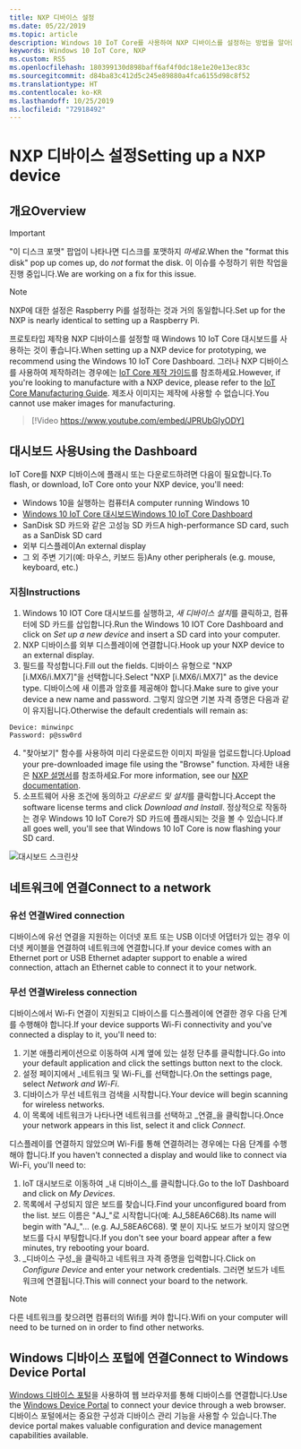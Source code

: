 ```yaml
---
title: NXP 디바이스 설정
ms.date: 05/22/2019
ms.topic: article
description: Windows 10 IoT Core를 사용하여 NXP 디바이스를 설정하는 방법을 알아봅니다.
keywords: Windows 10 IoT Core, NXP
ms.custom: RS5
ms.openlocfilehash: 180399130d898baff6af4f0dc18e1e20e13ec83c
ms.sourcegitcommit: d84ba83c412d5c245e89880a4fca6155d98c8f52
ms.translationtype: HT
ms.contentlocale: ko-KR
ms.lasthandoff: 10/25/2019
ms.locfileid: "72918492"
---
```

# <a name="setting-up-a-nxp-device"></a><span data-ttu-id="c7b58-104">NXP 디바이스 설정</span><span class="sxs-lookup"><span data-stu-id="c7b58-104">Setting up a NXP device</span></span>

## <a name="overview"></a><span data-ttu-id="c7b58-105">개요</span><span class="sxs-lookup"><span data-stu-id="c7b58-105">Overview</span></span>

> [!IMPORTANT]
> <span data-ttu-id="c7b58-106">"이 디스크 포맷" 팝업이 나타나면 디스크를 포맷하지 _마세요_.</span><span class="sxs-lookup"><span data-stu-id="c7b58-106">When the "format this disk" pop up comes up, do _not_ format the disk.</span></span> <span data-ttu-id="c7b58-107">이 이슈를 수정하기 위한 작업을 진행 중입니다.</span><span class="sxs-lookup"><span data-stu-id="c7b58-107">We are working on a fix for this issue.</span></span>

> [!NOTE]
> <span data-ttu-id="c7b58-108">NXP에 대한 설정은 Raspberry Pi를 설정하는 것과 거의 동일합니다.</span><span class="sxs-lookup"><span data-stu-id="c7b58-108">Set up for the NXP is nearly identical to setting up a Raspberry Pi.</span></span>

<span data-ttu-id="c7b58-109">프로토타입 제작용 NXP 디바이스를 설정할 때 Windows 10 IoT Core 대시보드를 사용하는 것이 좋습니다.</span><span class="sxs-lookup"><span data-stu-id="c7b58-109">When setting up a NXP device for prototyping, we recommend using the Windows 10 IoT Core Dashboard.</span></span> <span data-ttu-id="c7b58-110">그러나 NXP 디바이스를 사용하여 제작하려는 경우에는 [IoT Core 제작 가이드](https://docs.microsoft.com/en-us/windows-hardware/manufacture/iot/iot-core-manufacturing-guide)를 참조하세요.</span><span class="sxs-lookup"><span data-stu-id="c7b58-110">However, if you're looking to manufacture with a NXP device, please refer to the [IoT Core Manufacturing Guide](https://docs.microsoft.com/en-us/windows-hardware/manufacture/iot/iot-core-manufacturing-guide).</span></span> <span data-ttu-id="c7b58-111">제조사 이미지는 제작에 사용할 수 없습니다.</span><span class="sxs-lookup"><span data-stu-id="c7b58-111">You cannot use maker images for manufacturing.</span></span>
<br>
> [!Video https://www.youtube.com/embed/JPRUbGIyODY]

## <a name="using-the-dashboard"></a><span data-ttu-id="c7b58-112">대시보드 사용</span><span class="sxs-lookup"><span data-stu-id="c7b58-112">Using the Dashboard</span></span>

<span data-ttu-id="c7b58-113">IoT Core를 NXP 디바이스에 플래시 또는 다운로드하려면 다음이 필요합니다.</span><span class="sxs-lookup"><span data-stu-id="c7b58-113">To flash, or download, IoT Core onto your NXP device, you'll need:</span></span>
* <span data-ttu-id="c7b58-114">Windows 10을 실행하는 컴퓨터</span><span class="sxs-lookup"><span data-stu-id="c7b58-114">A computer running Windows 10</span></span> 
* [<span data-ttu-id="c7b58-115">Windows 10 IoT Core 대시보드</span><span class="sxs-lookup"><span data-stu-id="c7b58-115">Windows 10 IoT Core Dashboard</span></span>](https://docs.microsoft.com/windows/iot-core/downloads)
* <span data-ttu-id="c7b58-116">SanDisk SD 카드와 같은 고성능 SD 카드</span><span class="sxs-lookup"><span data-stu-id="c7b58-116">A high-performance SD card, such as a SanDisk SD card</span></span>
* <span data-ttu-id="c7b58-117">외부 디스플레이</span><span class="sxs-lookup"><span data-stu-id="c7b58-117">An external display</span></span>
* <span data-ttu-id="c7b58-118">그 외 주변 기기(예: 마우스, 키보드 등)</span><span class="sxs-lookup"><span data-stu-id="c7b58-118">Any other peripherals (e.g. mouse, keyboard, etc.)</span></span>

### <a name="instructions"></a><span data-ttu-id="c7b58-119">지침</span><span class="sxs-lookup"><span data-stu-id="c7b58-119">Instructions</span></span>

1. <span data-ttu-id="c7b58-120">Windows 10 IOT Core 대시보드를 실행하고, *새 디바이스 설치*를 클릭하고, 컴퓨터에 SD 카드를 삽입합니다.</span><span class="sxs-lookup"><span data-stu-id="c7b58-120">Run the Windows 10 IOT Core Dashboard and click on *Set up a new device* and insert a SD card into your computer.</span></span>
2. <span data-ttu-id="c7b58-121">NXP 디바이스를 외부 디스플레이에 연결합니다.</span><span class="sxs-lookup"><span data-stu-id="c7b58-121">Hook up your NXP device to an external display.</span></span>
3. <span data-ttu-id="c7b58-122">필드를 작성합니다.</span><span class="sxs-lookup"><span data-stu-id="c7b58-122">Fill out the fields.</span></span> <span data-ttu-id="c7b58-123">디바이스 유형으로 "NXP [i.MX6/i.MX7]"을 선택합니다.</span><span class="sxs-lookup"><span data-stu-id="c7b58-123">Select "NXP [i.MX6/i.MX7]" as the device type.</span></span> <span data-ttu-id="c7b58-124">디바이스에 새 이름과 암호를 제공해야 합니다.</span><span class="sxs-lookup"><span data-stu-id="c7b58-124">Make sure to give your device a new name and password.</span></span> <span data-ttu-id="c7b58-125">그렇지 않으면 기본 자격 증명은 다음과 같이 유지됩니다.</span><span class="sxs-lookup"><span data-stu-id="c7b58-125">Otherwise the default credentials will remain as:</span></span>

```
Device: minwinpc
Password: p@ssw0rd
```

4. <span data-ttu-id="c7b58-126">"찾아보기" 함수를 사용하여 미리 다운로드한 이미지 파일을 업로드합니다.</span><span class="sxs-lookup"><span data-stu-id="c7b58-126">Upload your pre-downloaded image file using the "Browse" function.</span></span> <span data-ttu-id="c7b58-127">자세한 내용은 [NXP 설명서](https://docs.microsoft.com/en-us/windows/iot-core/learn-about-hardware/iotnxp)를 참조하세요.</span><span class="sxs-lookup"><span data-stu-id="c7b58-127">For more information, see our [NXP documentation](https://docs.microsoft.com/en-us/windows/iot-core/learn-about-hardware/iotnxp).</span></span>
5. <span data-ttu-id="c7b58-128">소프트웨어 사용 조건에 동의하고 *다운로드 및 설치*를 클릭합니다.</span><span class="sxs-lookup"><span data-stu-id="c7b58-128">Accept the software license terms and click *Download and Install*.</span></span> <span data-ttu-id="c7b58-129">정상적으로 작동하는 경우 Windows 10 IoT Core가 SD 카드에 플래시되는 것을 볼 수 있습니다.</span><span class="sxs-lookup"><span data-stu-id="c7b58-129">If all goes well, you'll see that Windows 10 IoT Core is now flashing your SD card.</span></span>

![대시보드 스크린샷](../media/DeviceSetup/Dashboard-Screenshot.jpg)


## <a name="connect-to-a-network"></a><span data-ttu-id="c7b58-131">네트워크에 연결</span><span class="sxs-lookup"><span data-stu-id="c7b58-131">Connect to a network</span></span>
### <a name="wired-connection"></a><span data-ttu-id="c7b58-132">유선 연결</span><span class="sxs-lookup"><span data-stu-id="c7b58-132">Wired connection</span></span>
<span data-ttu-id="c7b58-133">디바이스에 유선 연결을 지원하는 이더넷 포트 또는 USB 이더넷 어댑터가 있는 경우 이더넷 케이블을 연결하여 네트워크에 연결합니다.</span><span class="sxs-lookup"><span data-stu-id="c7b58-133">If your device comes with an Ethernet port or USB Ethernet adapter support to enable a wired connection, attach an Ethernet cable to connect it to your network.</span></span>

### <a name="wireless-connection"></a><span data-ttu-id="c7b58-134">무선 연결</span><span class="sxs-lookup"><span data-stu-id="c7b58-134">Wireless connection</span></span>
<span data-ttu-id="c7b58-135">디바이스에서 Wi-Fi 연결이 지원되고 디바이스를 디스플레이에 연결한 경우 다음 단계를 수행해야 합니다.</span><span class="sxs-lookup"><span data-stu-id="c7b58-135">If your device supports Wi-Fi connectivity and you've connected a display to it, you'll need to:</span></span>

1. <span data-ttu-id="c7b58-136">기본 애플리케이션으로 이동하여 시계 옆에 있는 설정 단추를 클릭합니다.</span><span class="sxs-lookup"><span data-stu-id="c7b58-136">Go into your default application and click the settings button next to the clock.</span></span>
2. <span data-ttu-id="c7b58-137">설정 페이지에서 _네트워크 및 Wi-Fi_를 선택합니다.</span><span class="sxs-lookup"><span data-stu-id="c7b58-137">On the settings page, select _Network and Wi-Fi_.</span></span>
3. <span data-ttu-id="c7b58-138">디바이스가 무선 네트워크 검색을 시작합니다.</span><span class="sxs-lookup"><span data-stu-id="c7b58-138">Your device will begin scanning for wireless networks.</span></span>
4. <span data-ttu-id="c7b58-139">이 목록에 네트워크가 나타나면 네트워크를 선택하고 _연결_을 클릭합니다.</span><span class="sxs-lookup"><span data-stu-id="c7b58-139">Once your network appears in this list, select it and click _Connect_.</span></span>

<span data-ttu-id="c7b58-140">디스플레이를 연결하지 않았으며 Wi-Fi를 통해 연결하려는 경우에는 다음 단계를 수행해야 합니다.</span><span class="sxs-lookup"><span data-stu-id="c7b58-140">If you haven't connected a display and would like to connect via Wi-Fi, you'll need to:</span></span>

1. <span data-ttu-id="c7b58-141">IoT 대시보드로 이동하여 _내 디바이스_를 클릭합니다.</span><span class="sxs-lookup"><span data-stu-id="c7b58-141">Go to the IoT Dashboard and click on _My Devices_.</span></span>
2. <span data-ttu-id="c7b58-142">목록에서 구성되지 않은 보드를 찾습니다.</span><span class="sxs-lookup"><span data-stu-id="c7b58-142">Find your unconfigured board from the list.</span></span> <span data-ttu-id="c7b58-143">보드 이름은 "AJ_"로 시작합니다(예: AJ_58EA6C68).</span><span class="sxs-lookup"><span data-stu-id="c7b58-143">Its name will begin with "AJ_"... (e.g. AJ_58EA6C68).</span></span> <span data-ttu-id="c7b58-144">몇 분이 지나도 보드가 보이지 않으면 보드를 다시 부팅합니다.</span><span class="sxs-lookup"><span data-stu-id="c7b58-144">If you don't see your board appear after a few minutes, try rebooting your board.</span></span>
3. <span data-ttu-id="c7b58-145">_디바이스 구성_을 클릭하고 네트워크 자격 증명을 입력합니다.</span><span class="sxs-lookup"><span data-stu-id="c7b58-145">Click on _Configure Device_ and enter your network credentials.</span></span> <span data-ttu-id="c7b58-146">그러면 보드가 네트워크에 연결됩니다.</span><span class="sxs-lookup"><span data-stu-id="c7b58-146">This will connect your board to the network.</span></span>

> [!NOTE]
> <span data-ttu-id="c7b58-147">다른 네트워크를 찾으려면 컴퓨터의 Wifi를 켜야 합니다.</span><span class="sxs-lookup"><span data-stu-id="c7b58-147">Wifi on your computer will need to be turned on in order to find other networks.</span></span>

## <a name="connect-to-windows-device-portal"></a><span data-ttu-id="c7b58-148">Windows 디바이스 포털에 연결</span><span class="sxs-lookup"><span data-stu-id="c7b58-148">Connect to Windows Device Portal</span></span>

<span data-ttu-id="c7b58-149">[Windows 디바이스 포털](../manage-your-device/DevicePortal.md)을 사용하여 웹 브라우저를 통해 디바이스를 연결합니다.</span><span class="sxs-lookup"><span data-stu-id="c7b58-149">Use the [Windows Device Portal](../manage-your-device/DevicePortal.md) to connect your device through a web browser.</span></span> <span data-ttu-id="c7b58-150">디바이스 포털에서는 중요한 구성과 디바이스 관리 기능을 사용할 수 있습니다.</span><span class="sxs-lookup"><span data-stu-id="c7b58-150">The device portal makes valuable configuration and device management capabilities available.</span></span> 


